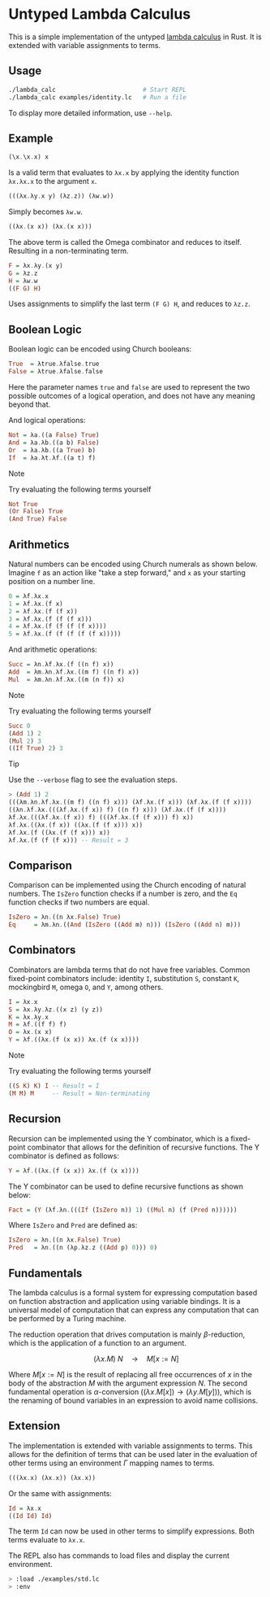 # Untyped Lambda Calculus

This is a simple implementation of the untyped [lambda calculus](https://en.wikipedia.org/wiki/Lambda_calculus) in Rust.
It is extended with variable assignments to terms.

## Usage

```bash
./lambda_calc                        # Start REPL
./lambda_calc examples/identity.lc   # Run a file
```

To display more detailed information, use `--help`.

## Example

```hs
(\x.\x.x) x
```

Is a valid term that evaluates to `λx.x` by applying the identity function `λx.λx.x` to the argument `x`.

```hs
(((λx.λy.x y) (λz.z)) (λw.w))
```

Simply becomes `λw.w`.

```hs
((λx.(x x)) (λx.(x x)))
```

The above term is called the Omega combinator and reduces to itself. Resulting in a non-terminating term.

```hs
F = λx.λy.(x y)
G = λz.z
H = λw.w
((F G) H)
```

Uses assignments to simplify the last term `(F G) H`, and reduces to `λz.z`.

## Boolean Logic

Boolean logic can be encoded using Church booleans:

```hs
True  = λtrue.λfalse.true
False = λtrue.λfalse.false
```

Here the parameter names `true` and `false` are used to represent the two possible outcomes of a logical operation, and does not have any meaning beyond that.

And logical operations:

```hs
Not = λa.((a False) True)
And = λa.λb.((a b) False)
Or  = λa.λb.((a True) b)
If  = λa.λt.λf.((a t) f)
```

> [!NOTE]
> Try evaluating the following terms yourself
>
> ```hs
> Not True
> (Or False) True
> (And True) False
> ```

## Arithmetics

Natural numbers can be encoded using Church numerals as shown below.
Imagine `f` as an action like "take a step forward," and `x` as your starting position on a number line.

```hs
0 = λf.λx.x
1 = λf.λx.(f x)
2 = λf.λx.(f (f x))
3 = λf.λx.(f (f (f x)))
4 = λf.λx.(f (f (f (f x))))
5 = λf.λx.(f (f (f (f (f x)))))
```

And arithmetic operations:

```hs
Succ = λn.λf.λx.(f ((n f) x))
Add  = λm.λn.λf.λx.((m f) ((n f) x))
Mul  = λm.λn.λf.λx.((m (n f)) x)
```

> [!NOTE]
> Try evaluating the following terms yourself
>
> ```hs
> Succ 0
> (Add 1) 2
> (Mul 2) 3
> ((If True) 2) 3
> ```

> [!TIP]
> Use the `--verbose` flag to see the evaluation steps.
>
> ```hs
> > (Add 1) 2
> (((λm.λn.λf.λx.((m f) ((n f) x))) (λf.λx.(f x))) (λf.λx.(f (f x))))
> ((λn.λf.λx.(((λf.λx.(f x)) f) ((n f) x))) (λf.λx.(f (f x))))
> λf.λx.(((λf.λx.(f x)) f) (((λf.λx.(f (f x))) f) x))
> λf.λx.((λx.(f x)) ((λx.(f (f x))) x))
> λf.λx.(f ((λx.(f (f x))) x))
> λf.λx.(f (f (f x))) -- Result = 3
> ```

## Comparison

Comparison can be implemented using the Church encoding of natural numbers.
The `IsZero` function checks if a number is zero, and the `Eq` function checks if two numbers are equal.

```hs
IsZero = λn.((n λx.False) True)
Eq     = λm.λn.((And (IsZero ((Add m) n))) (IsZero ((Add n) m)))
```

## Combinators

Combinators are lambda terms that do not have free variables.
Common fixed-point combinators include: identity `I`, substitution `S`, constant `K`, mockingbird `M`, omega `O`, and `Y`, among others.

```hs
I = λx.x
S = λx.λy.λz.((x z) (y z))
K = λx.λy.x
M = λf.((f f) f)
O = λx.(x x)
Y = λf.((λx.(f (x x)) λx.(f (x x))))
```

> [!NOTE]
> Try evaluating the following terms yourself
>
> ```hs
> ((S K) K) I -- Result = I
> (M M) M     -- Result = Non-terminating
> ```

## Recursion

Recursion can be implemented using the Y combinator, which is a fixed-point combinator that allows for the definition of recursive functions.
The Y combinator is defined as follows:

```hs
Y = λf.((λx.(f (x x)) λx.(f (x x))))
```

The Y combinator can be used to define recursive functions as shown below:

```hs
Fact = (Y (λf.λn.(((If (IsZero n)) 1) ((Mul n) (f (Pred n))))))
```

Where `IsZero` and `Pred` are defined as:

```hs
IsZero = λn.((n λx.False) True)
Pred   = λn.((n (λp.λz.z ((Add p) 0))) 0)
```

## Fundamentals

The lambda calculus is a formal system for expressing computation based on function abstraction and application using variable bindings.
It is a universal model of computation that can express any computation that can be performed by a Turing machine.

The reduction operation that drives computation is mainly $β$-reduction, which is the application of a function to an argument.

$$
(\lambda x.M)\ N \quad\rightarrow\quad M[x:=N]
$$

Where $M[x:=N]$ is the result of replacing all free occurrences of $x$ in the body of the abstraction $M$ with the argument expression $N$.
The second fundamental operation is $α$-conversion ($`(\lambda x.M[x]) \rightarrow (\lambda y.M[y])`$), which is the renaming of bound variables in an expression to avoid name collisions.

## Extension

The implementation is extended with variable assignments to terms.
This allows for the definition of terms that can be used later in the evaluation of other terms using an environment $\Gamma$ mapping names to terms.

```hs
(((λx.x) (λx.x)) (λx.x))
```

Or the same with assignments:

```hs
Id = λx.x
((Id Id) Id)
```

The term `Id` can now be used in other terms to simplify expressions.
Both terms evaluate to `λx.x`.

The REPL also has commands to load files and display the current environment.

```bash
> :load ./examples/std.lc
> :env
```
